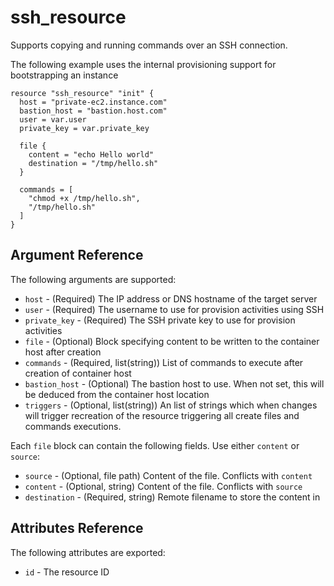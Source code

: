 # ssh_resource
Supports copying and running commands over an
SSH connection.

The following example uses the internal provisioning support for bootstrapping an instance

```hcl
resource "ssh_resource" "init" {
  host = "private-ec2.instance.com"
  bastion_host = "bastion.host.com"
  user = var.user
  private_key = var.private_key

  file {
    content = "echo Hello world"
    destination = "/tmp/hello.sh"
  }
  
  commands = [
    "chmod +x /tmp/hello.sh",
    "/tmp/hello.sh"
  ]
}
```

## Argument Reference

The following arguments are supported:

* `host` - (Required) The IP address or DNS hostname of the target server
* `user` - (Required) The username to use for provision activities using SSH
* `private_key` - (Required) The SSH private key to use for provision activities
* `file` - (Optional) Block specifying content to be written to the container host after creation
* `commands` - (Required, list(string)) List of commands to execute after creation of container host
* `bastion_host` - (Optional) The bastion host to use.  When not set, this will be deduced from the container host location
* `triggers` - (Optional, list(string)) An list of strings which when changes will trigger recreation of the resource triggering
  all create files and commands executions.

Each `file` block can contain the following fields. Use either `content` or `source`:

* `source` - (Optional, file path) Content of the file. Conflicts with `content`
* `content` - (Optional, string) Content of the file. Conflicts with `source`
* `destination` - (Required, string) Remote filename to store the content in

## Attributes Reference

The following attributes are exported:

* `id` - The resource ID
